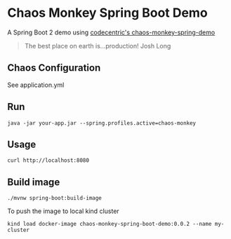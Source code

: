 # Chaos Monkey Spring Boot Demo

A Spring Boot 2 demo using [codecentric's chaos-monkey-spring-demo](https://github.com/codecentric/chaos-monkey-spring-boot)

> The best place on earth is…production!
Josh Long

## Chaos Configuration

See application.yml

## Run

    java -jar your-app.jar --spring.profiles.active=chaos-monkey

## Usage

    curl http://localhost:8080

## Build image

    ./mvnw spring-boot:build-image

To push the image to local kind cluster

    kind load docker-image chaos-monkey-spring-boot-demo:0.0.2 --name my-cluster

